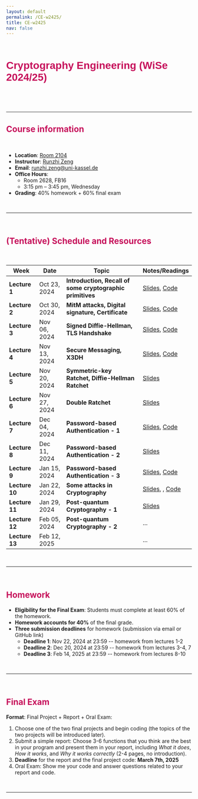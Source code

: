 ```yaml
---
layout: default
permalink: /CE-w2425/
title: CE-w2425
nav: false
---
```


<style>
/* CSS for Course Title with Border Bars */
.course-title-wrapper {
    text-align: center;           /* Center the title and bars */
    padding: 10px 0;              /* Add some spacing */
    border-top: 5px; /* Top bold bar */
    border-bottom: 5px; /* Bottom bold bar */
    /* border-top: 5px solid #3a7ca5; Top bold bar */
    /* border-bottom: 5px solid #3a7ca5; Bottom bold bar */
}

/* CSS for Course Title */
.course-title {
    font-family: 'Arial', sans-serif;   /* Change font family */
    font-size: 2em;                   /* Adjust font size */
    font-weight: bold;                  /* Set font weight */
    color: #C6105B;                     /* Set text color */
    text-align: left;                 /* Center-align the title */
}

/* CSS for Course sub-Title */
.course-sub-title {
    font-size: 1.6em;                   /* Adjust font size */
    font-weight: bold;                  /* Set font weight */
    color: #C6105B;                     /* Set text color */
    text-align: left;                 /* Center-align the title */
}
</style>


<div class="course-title-wrapper">
    <h1 class="course-title">Cryptography Engineering (WiSe 2024/25)</h1>
</div>

<br>
<br>

---

<h2 class="course-sub-title">Course information</h2>

<br>

- **Location**: [Room 2104](https://portal.uni-kassel.de/qisserver/rds?state=verpublish&status=init&vmfile=no&moduleCall=webInfo&publishConfFile=webInfoRaum&publishSubDir=raum&keep=y&raum.rgid=14868)
- **Instructor**: [Runzhi Zeng](https://runzhizeng.github.io/)
- **Email**: runzhi.zeng@uni-kassel.de
- **Office Hours**: 
    - Room 2628, FB16
    - 3:15 pm – 3:45 pm, Wednesday
- **Grading**: 40% homework + 60% final exam


<br>

---


<br>

<h2 class="course-sub-title">(Tentative) Schedule and Resources</h2>

<br>

| Week | Date          | Topic                           | Notes/Readings                                      |
|------|---------------|---------------------------------|-----------------------------------------------------|
| **Lecture 1** | Oct 23, 2024 | **Introduction, Recall of some cryptographic primitives** | [Slides](../assets/course_CE_WiSe2425/slide/Lecture_1.pdf), [Code](../assets/course_CE_WiSe2425/code/Code_L1.zip) |
| **Lecture 2** | Oct 30, 2024 | **MitM attacks, Digital signature, Certificate** | [Slides](../assets/course_CE_WiSe2425/slide/Lecture_2.pdf), [Code](../assets/course_CE_WiSe2425/code/Code_L2.zip) |
| **Lecture 3** | Nov 06, 2024 | **Signed Diffie-Hellman, TLS Handshake** |[Slides](../assets/course_CE_WiSe2425/slide/Lecture_3.pdf), [Code](../assets/course_CE_WiSe2425/code/Code_L3.zip)|
| **Lecture 4** | Nov 13, 2024 | **Secure Messaging, X3DH** |[Slides](../assets/course_CE_WiSe2425/slide/Lecture_4.pdf), [Code](../assets/course_CE_WiSe2425/code/Code_L4.zip)|
| **Lecture 5** | Nov 20, 2024 | **Symmetric-key Ratchet, Diffie-Hellman Ratchet** |[Slides](../assets/course_CE_WiSe2425/slide/Lecture_5.pdf)|
| **Lecture 6** | Nov 27, 2024 | **Double Ratchet** |[Slides](../assets/course_CE_WiSe2425/slide/Lecture_6.pdf)|
| **Lecture 7** | Dec 04, 2024 | **Password-based Authentication - 1** |[Slides](../assets/course_CE_WiSe2425/slide/Lecture_7.pdf), [Code](../assets/course_CE_WiSe2425/code/Code_L7.zip)|
| **Lecture 8** | Dec 11, 2024 | **Password-based Authentication - 2** |[Slides](../assets/course_CE_WiSe2425/slide/Lecture_8.pdf)|
| **Lecture 9** | Jan 15, 2024 | **Password-based Authentication - 3** |[Slides](../assets/course_CE_WiSe2425/slide/Lecture_9.pdf), [Code](../assets/course_CE_WiSe2425/code/Code_L9.zip)|
| **Lecture 10**  | Jan 22, 2024| **Some attacks in Cryptography**                              | [Slides](../assets/course_CE_WiSe2425/slide/Lecture_10.pdf), , [Code](../assets/course_CE_WiSe2425/code/Code_L10.zip)|
| **Lecture 11**  | Jan 29, 2024| **Post-quantum Cryptography - 1**                             | [Slides](../assets/course_CE_WiSe2425/slide/Lecture_11.pdf)                                                 |
| **Lecture 12**  | Feb 05, 2024| **Post-quantum Cryptography - 2**                             | ...                                                 |
| **Lecture 13** | Feb 12, 2025 |             |...|

<br>

---


<br>

<h2 class="course-sub-title">Homework</h2>

- **Eligibility for the Final Exam**: Students must complete at least 60% of the homework.
- **Homework accounts for 40%** of the final grade.
- **Three submission deadlines** for homework (submission via email or GitHub link)
    - **Deadline 1**: Nov 22, 2024 at 23:59 -- homework from lectures 1-2
    - **Deadline 2**: Dec 20, 2024 at 23:59 -- homework from lectures 3-4, 7
    - **Deadline 3**: Feb 14, 2025 at 23:59 -- homework from lectures 8-10
<br>

---

<br>
<h2 class="course-sub-title">Final Exam</h2>

**Format**: Final Project + Report + Oral Exam: 
1. Choose one of the two final projects and begin coding (the topics of the two projects will be introduced later).
2. Submit a simple report: Choose 3-6 functions that you think are the best in your program and present them in your report, including *What it does*, *How it works*, and *Why it works correctly* (2-4 pages, no introduction). 
3. **Deadline** for the report and the final project code: **March 7th, 2025**
4. Oral Exam: Show me your code and answer questions related to your report and code.

<br>

---

<!-- <h2 class="course-sub-title">Announcements</h2> -->

<!-- - **[MM/DD/YYYY]**: TODO -->
<!-- - **[MM/DD/YYYY]**: TODO -->

<!-- --- -->

